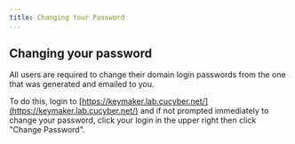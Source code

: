 ```yaml
---
title: Changing Your Password
...
```


## Changing your password

All users are required to change their domain login passwords from the one that was generated and emailed to you.

To do this, login to [https://keymaker.lab.cucyber.net/](https://keymaker.lab.cucyber.net/) and if not prompted immediately to change your password, click your login in the upper right then click "Change Password".
